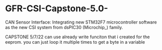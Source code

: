 # GFR-CSI-Capstone-5.0-
CAN Sensor Interface: Integrating new STM32F7 microcontroller software as the new CSI system from dsPIC30 (Microchip_) family. 


CAPSTONE 5/7/22
can use already write funciton that i created for the eeprom. you can just loop it multiple times to get a byte in a variable 
